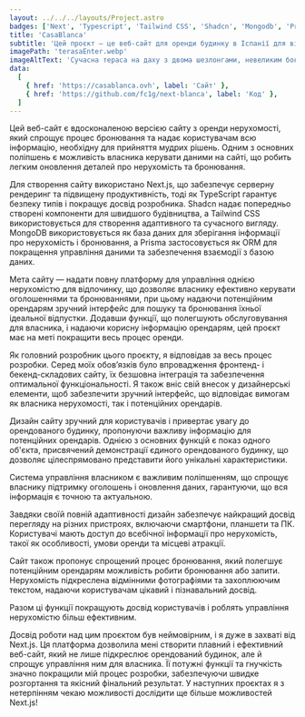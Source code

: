 ```yaml
---
layout: ../../../layouts/Project.astro
badges: ['Next', 'Typescript', 'Tailwind CSS', 'Shadcn', 'Mongodb', 'Prisma']
title: 'CasaBlanca'
subtitle: 'Цей проєкт — це веб-сайт для оренди будинку в Іспанії для відпочинку.'
imagePath: 'terasaEnter.webp'
imageAltText: 'Сучасна тераса на даху з двома шезлонгами, невеликим боковим столиком і скляними поручнями. Сходи ведуть на верхній рівень. Білий фасад будівлі під чистим блакитним небом.'
data:
  [
    { href: 'https://casablanca.ovh', label: 'Сайт' },
    { href: 'https://github.com/fc1g/next-blanca', label: 'Код' },
  ]
---
```


Цей веб-сайт є вдосконаленою версією сайту з оренди нерухомості, який спрощує процес бронювання та надає користувачам всю інформацію, необхідну для прийняття мудрих рішень. Одним з основних поліпшень є можливість власника керувати даними на сайті, що робить легким оновлення деталей про нерухомість та бронювання.

Для створення сайту використано Next.js, що забезпечує серверну рендеринг та підвищену продуктивність, тоді як TypeScript гарантує безпеку типів і покращує досвід розробника. Shadcn надає попередньо створені компоненти для швидшого будівництва, а Tailwind CSS використовується для створення адаптивного та сучасного вигляду. MongoDB використовується як база даних для зберігання інформації про нерухомість і бронювання, а Prisma застосовується як ORM для покращення управління даними та забезпечення взаємодії з базою даних.

Мета сайту — надати повну платформу для управління однією нерухомістю для відпочинку, що дозволяє власнику ефективно керувати оголошеннями та бронюваннями, при цьому надаючи потенційним орендарям зручний інтерфейс для пошуку та бронювання їхньої ідеальної відпустки. Додавши функції, що полегшують обслуговування для власника, і надаючи корисну інформацію орендарям, цей проєкт має на меті покращити весь процес оренди.

Як головний розробник цього проєкту, я відповідав за весь процес розробки. Серед моїх обов’язків було впровадження фронтенд- і бекенд-складових сайту, їх безшовна інтеграція та забезпечення оптимальної функціональності. Я також вніс свій внесок у дизайнерські елементи, щоб забезпечити зручний інтерфейс, що відповідає вимогам як власника нерухомості, так і потенційних орендарів.

Дизайн сайту зручний для користувачів і привертає увагу до орендованого будинку, пропонуючи важливу інформацію для потенційних орендарів. Однією з основних функцій є показ одного об'єкта, присвячений демонстрації єдиного орендованого будинку, що дозволяє цілеспрямовано представити його унікальні характеристики.

Система управління власником є важливим поліпшенням, що спрощує власнику підтримку оголошень і оновлення даних, гарантуючи, що вся інформація є точною та актуальною.

Завдяки своїй повній адаптивності дизайн забезпечує найкращий досвід перегляду на різних пристроях, включаючи смартфони, планшети та ПК. Користувачі мають доступ до всебічної інформації про нерухомість, такої як особливості, умови оренди та місцеві атракції.

Сайт також пропонує спрощений процес бронювання, який полегшує потенційним орендарям можливість робити бронювання або запити. Нерухомість підкреслена відмінними фотографіями та захоплюючим текстом, надаючи користувачам цікавий і пізнавальний досвід.

Разом ці функції покращують досвід користувачів і роблять управління нерухомістю більш ефективним.

Досвід роботи над цим проєктом був неймовірним, і я дуже в захваті від Next.js. Ця платформа дозволила мені створити плавний і ефективний веб-сайт, який не лише підкреслює орендований будинок, але й спрощує управління ним для власника. Її потужні функції та гнучкість значно покращили мій процес розробки, забезпечуючи швидке розгортання та якісний фінальний результат. У наступних проєктах я з нетерпінням чекаю можливості дослідити ще більше можливостей Next.js!
